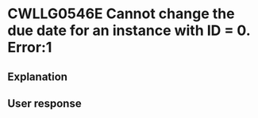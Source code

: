 # CWLLG0546E Cannot change the due date for an instance with ID = 0. Error:1

## Explanation

## User response